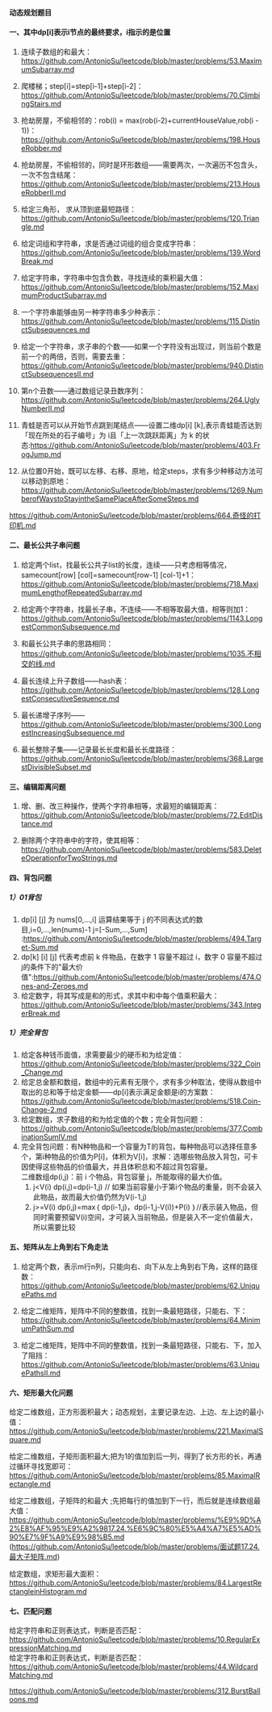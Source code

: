 #### **动态规划题目**

#### **一、其中dp[i]表示i节点的最终要求，i指示的是位置**  

1. 连续子数组的和最大：https://github.com/AntonioSu/leetcode/blob/master/problems/53.MaximumSubarray.md  

2. 爬楼梯；step[i]=step[i-1]+step[i-2]：https://github.com/AntonioSu/leetcode/blob/master/problems/70.ClimbingStairs.md  

3. 抢劫房屋，不偷相邻的：rob(i) = max(rob(i-2)+currentHouseValue,rob(i - 1))：https://github.com/AntonioSu/leetcode/blob/master/problems/198.HouseRobber.md  

4. 抢劫房屋，不偷相邻的，同时是环形数组——需要两次，一次遍历不包含头，一次不包含结尾：https://github.com/AntonioSu/leetcode/blob/master/problems/213.HouseRobberII.md

5. 给定三角形， 求从顶到底最短路径：https://github.com/AntonioSu/leetcode/blob/master/problems/120.Triangle.md 

6. 给定词组和字符串，求是否通过词组的组合变成字符串：https://github.com/AntonioSu/leetcode/blob/master/problems/139.WordBreak.md 

7. 给定字符串，字符串中包含负数，寻找连续的乘积最大值：https://github.com/AntonioSu/leetcode/blob/master/problems/152.MaximumProductSubarray.md 

8. 一个字符串能够由另一种字符串多少种表示：https://github.com/AntonioSu/leetcode/blob/master/problems/115.DistinctSubsequences.md

9. 给定一个字符串，求子串的个数——如果一个字符没有出现过，则当前个数是前一个的两倍，否则，需要去重：https://github.com/AntonioSu/leetcode/blob/master/problems/940.DistinctSubsequencesII.md

10. 第n个丑数——通过数组记录丑数序列：https://github.com/AntonioSu/leetcode/blob/master/problems/264.UglyNumberII.md

11. 青蛙是否可以从开始节点跳到尾结点——设置二维dp[i] [k],表示青蛙能否达到「现在所处的石子编号」为 i且「上一次跳跃距离」为 k 的状态:https://github.com/AntonioSu/leetcode/blob/master/problems/403.FrogJump.md

12. 从位置0开始，既可以左移、右移、原地，给定steps，求有多少种移动方法可以移动到原地：https://github.com/AntonioSu/leetcode/blob/master/problems/1269.NumberofWaystoStayintheSamePlaceAfterSomeSteps.md

https://github.com/AntonioSu/leetcode/blob/master/problems/664.奇怪的打印机.md



#### 二、最长公共子串问题

1. 给定两个list，找最长公共子list的长度，连续——只考虑相等情况，samecount[row] [col]=samecount[row-1] [col-1]+1：https://github.com/AntonioSu/leetcode/blob/master/problems/718.MaximumLengthofRepeatedSubarray.md  

2. 给定两个字符串，找最长子串，不连续——不相等取最大值，相等则加1：https://github.com/AntonioSu/leetcode/blob/master/problems/1143.LongestCommonSubsequence.md

3. 和最长公共子串的思路相同：https://github.com/AntonioSu/leetcode/blob/master/problems/1035.不相交的线.md

4. 最长连续上升子数组——hash表：https://github.com/AntonioSu/leetcode/blob/master/problems/128.LongestConsecutiveSequence.md

5. 最长递增子序列——https://github.com/AntonioSu/leetcode/blob/master/problems/300.LongestIncreasingSubsequence.md

6. 最长整除子集——记录最长长度和最长长度路径：https://github.com/AntonioSu/leetcode/blob/master/problems/368.LargestDivisibleSubset.md



#### 三、编辑距离问题

1. 增、删、改三种操作，使两个字符串相等，求最短的编辑距离：https://github.com/AntonioSu/leetcode/blob/master/problems/72.EditDistance.md  

2. 删除两个字符串中的字符，使其相等：https://github.com/AntonioSu/leetcode/blob/master/problems/583.DeleteOperationforTwoStrings.md   



#### 四、背包问题

##### 1）01背包   

1. dp[i] [j] 为 nums[0,...,i] 运算结果等于 j 的不同表达式的数目,i=0,...,len(nums)-1 j=[-Sum,...,Sum] :https://github.com/AntonioSu/leetcode/blob/master/problems/494.Target-Sum.md
2. dp[k] [i] [j] 代表考虑前 k 件物品，在数字 1 容量不超过 i，数字 0 容量不超过 j的条件下的"最大价值":https://github.com/AntonioSu/leetcode/blob/master/problems/474.Ones-and-Zeroes.md
3. 给定数字，将其写成是和的形式，求其中和中每个值乘积最大：https://github.com/AntonioSu/leetcode/blob/master/problems/343.IntegerBreak.md 

##### 1）完全背包

1. 给定各种钱币面值，求需要最少的硬币和为给定值：https://github.com/AntonioSu/leetcode/blob/master/problems/322_Coin_Change.md  
2. 给定总金额和数组，数组中的元素有无限个，求有多少种取法，使得从数组中取出的总和等于给定金额——dp[i]表示满足金额是i的方案数：https://github.com/AntonioSu/leetcode/blob/master/problems/518.Coin-Change-2.md
3. 给定数组，求子数组的和为给定值的个数；完全背包问题：https://github.com/AntonioSu/leetcode/blob/master/problems/377.CombinationSumIV.md  
4. 完全背包问题：有N种物品和一个容量为T的背包，每种物品可以选择任意多个，第i种物品的价值为P[i]，体积为V[i]，求解：选哪些物品放入背包，可卡因使得这些物品的价值最大，并且体积总和不超过背包容量。  
   二维数组dp(i,j)：前 i 个物品，背包容量 j，所能取得的最大价值。  
   1) j<V(i)      dp(i,j)=dp(i-1,j)  // 如果当前容量小于第i个物品的重量，则不会装入此物品，故而最大价值仍然为V(i-1,j)  
   2) j>=V(i)     dp(i,j)=max｛ dp(i-1,j)，dp(i-1,j-V(i))+P(i) ｝//表示装入物品，但同时需要预留V(i)空间，才可装入当前物品，但是装入不一定价值最大，所以需要比较 



#### 五、矩阵从左上角到右下角走法 

1. 给定两个数，表示m行n列，只能向右、向下从左上角到右下角，这样的路径数：https://github.com/AntonioSu/leetcode/blob/master/problems/62.UniquePaths.md  

2. 给定二维矩阵，矩阵中不同的整数值，找到一条最短路径，只能右、下：https://github.com/AntonioSu/leetcode/blob/master/problems/64.MinimumPathSum.md   

3. 给定二维矩阵，矩阵中不同的整数值，找到一条最短路径，只能右、下，加入了阻挡：https://github.com/AntonioSu/leetcode/blob/master/problems/63.UniquePathsII.md



#### 六、矩形最大化问题 

给定二维数组，正方形面积最大；动态规划，主要记录左边、上边、左上边的最小值：https://github.com/AntonioSu/leetcode/blob/master/problems/221.MaximalSquare.md  

给定二维数组，子矩形面积最大;把为1的值加到后一列，得到了长方形的长，再通过循环寻找宽即可：https://github.com/AntonioSu/leetcode/blob/master/problems/85.MaximalRectangle.md  

给定二维数组，子矩阵的和最大 ;先把每行的值加到下一行，而后就是连续数组最大值：https://github.com/AntonioSu/leetcode/blob/master/problems/%E9%9D%A2%E8%AF%95%E9%A2%9817.24.%E6%9C%80%E5%A4%A7%E5%AD%90%E7%9F%A9%E9%98%B5.md (https://github.com/AntonioSu/leetcode/blob/master/problems/面试题17.24.最大子矩阵.md)  

给定数组，求矩形最大面积：https://github.com/AntonioSu/leetcode/blob/master/problems/84.LargestRectangleinHistogram.md







#### 七、匹配问题

给定字符串和正则表达式，判断是否匹配：https://github.com/AntonioSu/leetcode/blob/master/problems/10.RegularExpressionMatching.md    
给定字符串和正则表达式，判断是否匹配：https://github.com/AntonioSu/leetcode/blob/master/problems/44.WildcardMatching.md 



https://github.com/AntonioSu/leetcode/blob/master/problems/312.BurstBalloons.md 